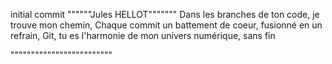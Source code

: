 initial commit
""""""Jules HELLOT"""""""
Dans les branches de ton code, je trouve mon chemin,
Chaque commit un battement de coeur, fusionné en un refrain,
Git, tu es l'harmonie de mon univers numérique, sans fin

"""""""""""""""""""""""""

